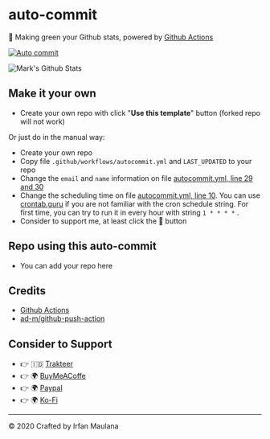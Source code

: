 # auto-commit

🌳 Making green your Github stats, powered by [Github Actions](https://github.com/features/actions)

[![Auto commit](https://github.com/marksikaundi/auto-commit/workflows/Auto%20commit/badge.svg)](https://github.com/marksikaundi/auto-commit/actions?query=workflow%3A%22Auto+commit%22)

![Mark's Github Stats](https://ghchart.rshah.org/marksikaundi)

## Make it your own

- Create your own repo with click "**Use this template**" button (forked repo will not work)

Or just do in the manual way:

- Create your own repo
- Copy file `.github/workflows/autocommit.yml` and `LAST_UPDATED` to your repo
- Change the `email` and `name` information on file [autocommit.yml, line 29 and 30](https://github.com/marksikaundi/auto-commit/blob/master/.github/workflows/autocommit.yml#L29)
- Change the scheduling time on file [autocommit.yml, line 10](https://github.com/marksikaundi/auto-commit/blob/master/.github/workflows/autocommit.yml#L10). You can use [crontab.guru](https://crontab.guru/) if you are not familiar with the cron schedule string. For first time, you can try to run it in every hour with string `1 * * * *` .
- Consider to support me, at least click the 🌟 button

## Repo using this auto-commit

- You can add your repo here

## Credits

- [Github Actions](https://github.com/features/actions)
- [ad-m/github-push-action](https://github.com/ad-m/github-push-action)

## Consider to Support

- 👉 🇮🇩 [Trakteer](https://trakteer.id/marksikaundi?utm_source=github)
- 👉 🌍 [BuyMeACoffe](https://www.buymeacoffee.com/marksikaundi?utm_source=github)
- 👉 🌍 [Paypal](https://www.paypal.me/marksikaundi?utm_source=github)
- 👉 🌍 [Ko-Fi](https://ko-fi.com/marksikaundi)

---

© 2020 Crafted by Irfan Maulana
